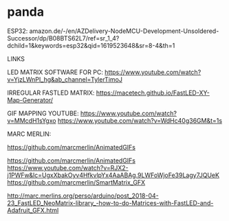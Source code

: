 # panda

ESP32:
amazon.de/-/en/AZDelivery-NodeMCU-Development-Unsoldered-Successor/dp/B08BTS62L7/ref=sr_1_4?dchild=1&keywords=esp32&qid=1619523648&sr=8-4&th=1

LINKS

LED MATRIX SOFTWARE FOR PC:
https://www.youtube.com/watch?v=YjzLWnPI_hg&ab_channel=TylerTimoJ

IRREGULAR FASTLED MATRIX: 
https://macetech.github.io/FastLED-XY-Map-Generator/

GIF MAPPING YOUTUBE:
https://www.youtube.com/watch?v=MMcdH1sYgxo
https://www.youtube.com/watch?v=WdHc40g36GM&t=1s

MARC MERLIN:

https://github.com/marcmerlin/AnimatedGIFs

https://github.com/marcmerlin/AnimatedGIFs
https://www.youtube.com/watch?v=RJX2-j1PWFw&lc=UgxXbakOyv4HfkvlpYx4AaABAg.9LWFoWjoFe39Lagy7JQUeK
https://github.com/marcmerlin/SmartMatrix_GFX

http://marc.merlins.org/perso/arduino/post_2018-04-23_FastLED_NeoMatrix-library_-how-to-do-Matrices-with-FastLED-and-Adafruit_GFX.html

